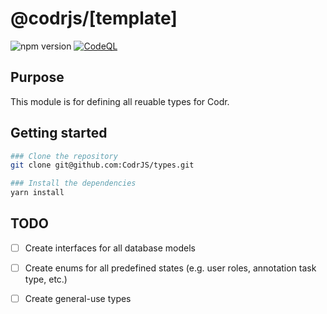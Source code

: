 # @codrjs/[template]

![npm version](https://img.shields.io/npm/v/@codrjs/types)
[![CodeQL](https://github.com/CodrJS/types/actions/workflows/codeql.yml/badge.svg?branch=main)](https://github.com/CodrJS/types/actions/workflows/codeql.yml)

## Purpose
This module is for defining all reuable types for Codr.

## Getting started

```bash
### Clone the repository
git clone git@github.com:CodrJS/types.git

### Install the dependencies
yarn install
```

## TODO

- [ ] Create interfaces for all database models
- [ ] Create enums for all predefined states (e.g. user roles, annotation task type, etc.)
- [ ] Create general-use types

